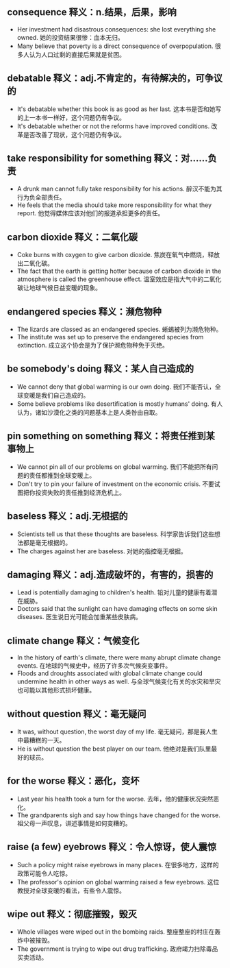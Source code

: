 ## consequence 释义：n.结果，后果，影响
* Her investment had disastrous consequences: she lost everything she owned. 她的投资结果很惨：血本无归。
* Many believe that poverty is a direct consequence of overpopulation. 很多人认为人口过剩的直接后果就是贫困。

## debatable 释义：adj.不肯定的，有待解决的，可争议的
* It's debatable whether this book is as good as her last. 这本书是否和她写的上一本书一样好，这个问题仍有争议。
* It's debatable whether or not the reforms have improved conditions. 改革是否改善了现状，这个问题仍有争议。

## take responsibility for something 释义：对……负责
* A drunk man cannot fully take responsibility for his actions. 醉汉不能为其行为负全部责任。
* He feels that the media should take more responsibility for what they report. 他觉得媒体应该对他们的报道承担更多的责任。

## carbon dioxide 释义：二氧化碳
* Coke burns with oxygen to give carbon dioxide. 焦炭在氧气中燃烧，释放出二氧化碳。
* The fact that the earth is getting hotter because of carbon dioxide in the atmosphere is called the greenhouse effect. 温室效应是指大气中的二氧化碳让地球气候日益变暖的现象。

## endangered species 释义：濒危物种
* The lizards are classed as an endangered species. 蜥蜴被列为濒危物种。
* The institute was set up to preserve the endangered species from extinction. 成立这个协会是为了保护濒危物种免于灭绝。

## be somebody's doing 释义：某人自己造成的
* We cannot deny that global warming is our own doing. 我们不能否认，全球变暖是我们自己造成的。
* Some believe problems like desertification is mostly humans' doing. 有人认为，诸如沙漠化之类的问题基本上是人类咎由自取。

## pin something on something 释义：将责任推到某事物上
* We cannot pin all of our problems on global warming. 我们不能把所有问题的责任都推到全球变暖上。
* Don't try to pin your failure of investment on the economic crisis. 不要试图把你投资失败的责任推到经济危机上。

## baseless 释义：adj.无根据的
* Scientists tell us that these thoughts are baseless. 科学家告诉我们这些想法都是毫无根据的。
* The charges against her are baseless. 对她的指控毫无根据。

## damaging 释义：adj.造成破坏的，有害的，损害的
* Lead is potentially damaging to children's health. 铅对儿童的健康有着潜在威胁。
* Doctors said that the sunlight can have damaging effects on some skin diseases. 医生说日光可能会加重某些皮肤病。

## climate change 释义：气候变化
* In the history of earth's climate, there were many abrupt climate change events. 在地球的气候史中，经历了许多次气候突变事件。
* Floods and droughts associated with global climate change could undermine health in other ways as well. 与全球气候变化有关的水灾和旱灾也可能以其他形式损坏健康。

## without question 释义：毫无疑问
* It was, without question, the worst day of my life. 毫无疑问，那是我人生中最糟糕的一天。
* He is without question the best player on our team. 他绝对是我们队里最好的球员。

## for the worse 释义：恶化，变坏
* Last year his health took a turn for the worse. 去年，他的健康状况突然恶化。
* The grandparents sigh and say how things have changed for the worse. 祖父母一声叹息，讲述事情是如何变糟的。

## raise (a few) eyebrows  释义：令人惊讶，使人震惊
* Such a policy might raise eyebrows in many places. 在很多地方，这样的政策可能令人吃惊。
* The professor's opinion on global warming raised a few eyebrows. 这位教授对全球变暖的看法，有些令人震惊。

## wipe out 释义：彻底摧毁，毁灭
* Whole villages were wiped out in the bombing raids. 整座整座的村庄在轰炸中被摧毁。
* The government is trying to wipe out drug trafficking. 政府竭力扫除毒品买卖活动。
